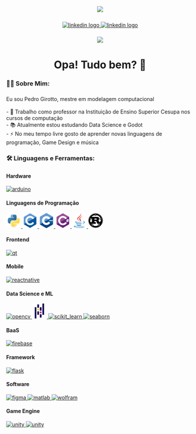 <div align="center">
  <img height="200" src="https://www.cesupa.br/ConhecaCesupa/GuiadeMarcaCESUPA/imgMarca/Logo%20Cesupa%20Branco%20(sem%20descritivo).png"  />
</div>

###

<div align="center">
  <a href="https://www.linkedin.com/in/pedro-girotto-713b85131/" target="_blank" rel="noreferrer"> <img src="https://img.shields.io/static/v1?message=LinkedIn&logo=linkedin&label=&color=0077B5&logoColor=white&labelColor=&style=for-the-badge" height="25" alt="linkedin logo"  /> </a>
  <a href="https://www.instagram.com/pedro_sgirotto/" target="_blank" rel="noreferrer"> <img src="https://img.shields.io/static/v1?message=Instagram&logo=instagram&label=&color=b5289f&logoColor=white&labelColor=&style=for-the-badge" height="25" alt="linkedin logo"  /> </a>
</div>

###

<div align="center">
  <a href="https://visitorbadge.io/status?path=https%3A%2F%2Fgithub.com%2FPedroGirotto"><img src="https://api.visitorbadge.io/api/visitors?path=https%3A%2F%2Fgithub.com%2FPedroGirotto&label=Visitantes&countColor=%23263759" /></a>
</div>

###

<h1 align="center"> Opa! Tudo bem? 👋</h1>

###

<h3 align="left">👩‍💻  Sobre Mim: </h3>

###

<p align="left"> Eu sou Pedro Girotto, mestre em modelagem computacional <br><br>- 🔭 Trabalho como professor na Instituição de Ensino Superior Cesupa nos cursos de computação <br>- 📚 Atualmente estou estudando Data Science e Godot <br>- ⚡ No meu tempo livre gosto de aprender novas linguagens de programação, Game Design e música </p>

###

<h3 align="left">🛠  Linguagens e Ferramentas: </h3>

###

<div align="left">
  <p align="left">
    <h4 align="left"> Hardware </h4>
      <a href="https://www.arduino.cc/" target="_blank" rel="noreferrer"> <img src="https://cdn.worldvectorlogo.com/logos/arduino-1.svg" alt="arduino" width="40" height="40"/> </a>
    <br>
    <h4 align="left"> Linguagens de Programação </h4>
      <a href="https://www.python.org" target="_blank" rel="noreferrer"> <img src="https://raw.githubusercontent.com/devicons/devicon/master/icons/python/python-original.svg" alt="python" width="40" height="40"/> </a>
      <a href="https://www.cprogramming.com/" target="_blank" rel="noreferrer"> <img src="https://raw.githubusercontent.com/devicons/devicon/master/icons/c/c-original.svg" alt="c" width="40" height="40"/> </a>
      <a href="https://www.w3schools.com/cpp/" target="_blank" rel="noreferrer"> <img src="https://raw.githubusercontent.com/devicons/devicon/master/icons/cplusplus/cplusplus-original.svg" alt="cplusplus" width="40" height="40"/> </a>
      <a href="https://www.w3schools.com/cs/" target="_blank" rel="noreferrer"> <img src="https://raw.githubusercontent.com/devicons/devicon/master/icons/csharp/csharp-original.svg" alt="csharp" width="40" height="40"/> </a>
      <a href="https://www.java.com" target="_blank" rel="noreferrer"> <img src="https://raw.githubusercontent.com/devicons/devicon/master/icons/java/java-original.svg" alt="java" width="40" height="40"/> </a>
      <a href="https://www.rust-lang.org" target="_blank" rel="noreferrer"> <img src="https://raw.githubusercontent.com/devicons/devicon/master/icons/rust/rust-plain.svg" alt="rust" width="40" height="40"/> </a>
    <br>
    <h4 align="left"> Frontend </h4>
      <a href="https://www.qt.io/" target="_blank" rel="noreferrer"> <img src="https://upload.wikimedia.org/wikipedia/commons/0/0b/Qt_logo_2016.svg" alt="qt" width="40" height="40"/> </a>
    <br>
    <h4 align="left"> Mobile </h4>
      <a href="https://reactnative.dev/" target="_blank" rel="noreferrer"> <img src="https://reactnative.dev/img/header_logo.svg" alt="reactnative" width="40" height="40"/> </a>
    <br>
    <h4 align="left"> Data Science e ML </h4>
      <a href="https://opencv.org/" target="_blank" rel="noreferrer"> <img src="https://www.vectorlogo.zone/logos/opencv/opencv-icon.svg" alt="opencv" width="40" height="40"/> </a>
      <a href="https://pandas.pydata.org/" target="_blank" rel="noreferrer"> <img src="https://raw.githubusercontent.com/devicons/devicon/2ae2a900d2f041da66e950e4d48052658d850630/icons/pandas/pandas-original.svg" alt="pandas" width="40" height="40"/> </a>
      <a href="https://scikit-learn.org/" target="_blank" rel="noreferrer"> <img src="https://upload.wikimedia.org/wikipedia/commons/0/05/Scikit_learn_logo_small.svg" alt="scikit_learn" width="40" height="40"/> </a>
      <a href="https://seaborn.pydata.org/" target="_blank" rel="noreferrer"> <img src="https://seaborn.pydata.org/_images/logo-mark-lightbg.svg" alt="seaborn" width="40" height="40"/> </a>
    <br>
    <h4 align="left"> BaaS </h4>
      <a href="https://firebase.google.com/" target="_blank" rel="noreferrer"> <img src="https://www.vectorlogo.zone/logos/firebase/firebase-icon.svg" alt="firebase" width="40" height="40"/> </a>
    <br>
    <h4 align="left"> Framework </h4>
    <a href="https://flask.palletsprojects.com/" target="_blank" rel="noreferrer"> <img src="https://www.vectorlogo.zone/logos/pocoo_flask/pocoo_flask-icon.svg" alt="flask" width="40" height="40"/> </a>
    <br>
    <h4 align="left"> Software </h4>
      <a href="https://www.figma.com/" target="_blank" rel="noreferrer"> <img src="https://www.vectorlogo.zone/logos/figma/figma-icon.svg" alt="figma" width="40" height="40"/> </a>
      <a href="https://www.mathworks.com/" target="_blank" rel="noreferrer"> <img src="https://upload.wikimedia.org/wikipedia/commons/2/21/Matlab_Logo.png" alt="matlab" width="40" height="40"/> </a>
      <a href="https://www.wolfram.com/" target="_blank" rel="noreferrer"> <img src="https://cdn3.emoji.gg/emojis/2062_wolfram.png" alt="wolfram" width="40" height="40"/> </a>
    <br>
    <h4 align="left"> Game Engine </h4>
    <a href="https://unity.com/" target="_blank" rel="noreferrer"> <img src="https://www.vectorlogo.zone/logos/unity3d/unity3d-icon.svg" alt="unity" width="40" height="40"/> </a>
    <a href="https://godotengine.org/" target="_blank" rel="noreferrer"> <img src="https://godotengine.org/assets/press/icon_color.png" alt="unity" width="40" height="40"/> </a>
    <br>
  </p>
</div>

###
